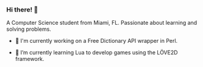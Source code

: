 ### Hi there! 👋

A Computer Science student from Miami, FL. Passionate about learning and solving problems.

* 🔭 I'm currently working on a Free Dictionary API wrapper in Perl.

* 🌱 I’m currently learning Lua to develop games using the LÖVE2D framework.

<br>

<!--
**iamllcoolray/iamllcoolray** is a ✨ _special_ ✨ repository because its `README.md` (this file) appears on your GitHub profile.

Here are some ideas to get you started:

- 🔭 I’m currently working on ...
- 🌱 I’m currently learning ...
- 👯 I’m looking to collaborate on ...
- 🤔 I’m looking for help with ...
- 💬 Ask me about ...
- 📫 How to reach me: ...
- 😄 Pronouns: ...
- ⚡ Fun fact: ...
-->

